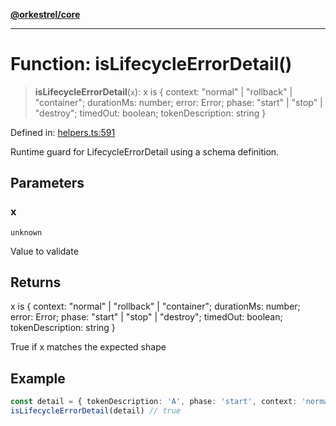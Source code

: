 [**@orkestrel/core**](../index.md)

***

# Function: isLifecycleErrorDetail()

> **isLifecycleErrorDetail**(`x`): x is \{ context: "normal" \| "rollback" \| "container"; durationMs: number; error: Error; phase: "start" \| "stop" \| "destroy"; timedOut: boolean; tokenDescription: string \}

Defined in: [helpers.ts:591](https://github.com/orkestrel/core/blob/076093e61b67cd3d4198b173439f047ddbc97abc/src/helpers.ts#L591)

Runtime guard for LifecycleErrorDetail using a schema definition.

## Parameters

### x

`unknown`

Value to validate

## Returns

x is \{ context: "normal" \| "rollback" \| "container"; durationMs: number; error: Error; phase: "start" \| "stop" \| "destroy"; timedOut: boolean; tokenDescription: string \}

True if x matches the expected shape

## Example

```ts
const detail = { tokenDescription: 'A', phase: 'start', context: 'normal', timedOut: false, durationMs: 1, error: new Error('x') }
isLifecycleErrorDetail(detail) // true
```
